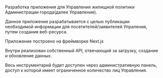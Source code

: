 Разработка приложения для Управления жилищной политики Администрации города(далее Управление).

Данное приложение разрабатывается с целью публикации необходимой информации для посетителей/заявителей Упраления, путем создания веб-ресурса. 

Приложение построено на фреймворке Next.js

Внутри реализован собственный API, отвечающий за загрузку, создание и обновление данных.

Весь инструментарий будет доступен через административную панель, доступ к которой имеет ограниченное количество лиц Управления. 
